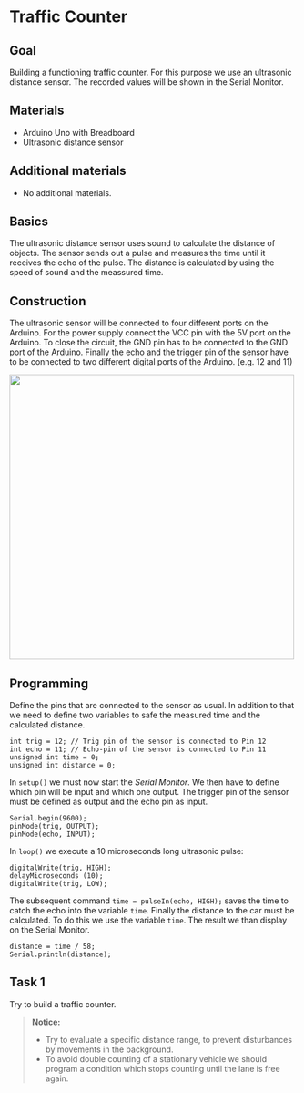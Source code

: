 # Traffic Counter

## Goal
Building a functioning traffic counter.
For this purpose we use an ultrasonic distance sensor.
The recorded values ​​will be shown in the Serial Monitor.

## Materials
* Arduino Uno with Breadboard
* Ultrasonic distance sensor

## Additional materials
* No additional materials.

## Basics
The ultrasonic distance sensor uses sound to calculate the distance of objects. The sensor sends out a pulse and measures the time until it receives the echo of the pulse. The distance is calculated by using the speed of sound and the meassured time.

## Construction
The ultrasonic sensor will be connected to four different ports on the Arduino.
For the power supply connect the VCC pin with the 5V port on the Arduino. To close the circuit, the GND pin has to be connected to the GND port of the Arduino. Finally the echo and the trigger pin of the sensor have to be connected to two different digital ports of the Arduino. (e.g. 12 and 11)

<Img src = "https://raw.githubusercontent.com/sensebox/resources/master/images/edu/Verkehrszaehler.jpg" width = "500" />

## Programming
Define the pins that are connected to the sensor as usual.
In addition to that we need to define two variables to safe the measured time and the calculated distance.

```arduino
int trig = 12; // Trig pin of the sensor is connected to Pin 12
int echo = 11; // Echo-pin of the sensor is connected to Pin 11
unsigned int time = 0;
unsigned int distance = 0;
```

In `setup()` we must now start the *Serial Monitor*. We then have to define which pin will be input and which one output. The trigger pin of the sensor must be defined as output and the echo pin as input.

```arduino
Serial.begin(9600);
pinMode(trig, OUTPUT);
pinMode(echo, INPUT);
```

In `loop()` we execute a 10 microseconds long ultrasonic pulse:

```arduino
digitalWrite(trig, HIGH);
delayMicroseconds (10);
digitalWrite(trig, LOW);
```

The subsequent command `time = pulseIn(echo, HIGH);` saves the time to catch the echo into the variable `time`.
Finally the distance to the car must be calculated. To do this we use the variable `time`. The result we than display on the Serial Monitor.

```arduino
distance = time / 58;
Serial.println(distance);
```

## Task 1
Try to build a traffic counter.

> **Notice:**
>
> - Try to evaluate a specific distance range, to prevent disturbances by movements in the background.
> - To avoid double counting of a stationary vehicle we should program a condition which stops counting until the lane is free again.
